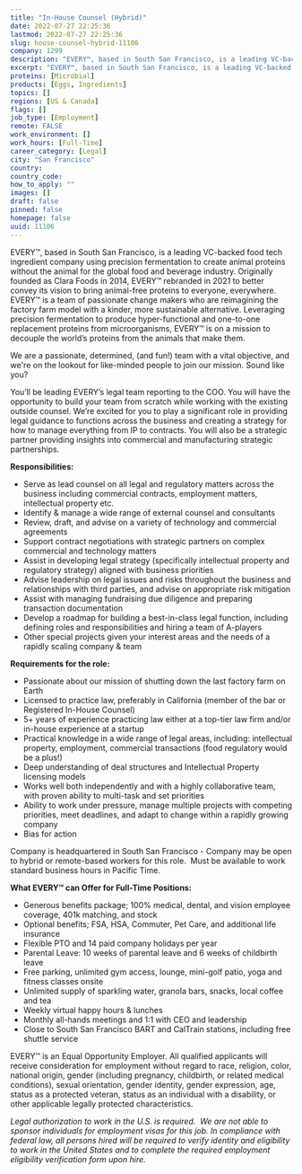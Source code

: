 ```yaml
---
title: "In-House Counsel (Hybrid)"
date: 2022-07-27 22:25:36
lastmod: 2022-07-27 22:25:36
slug: house-counsel-hybrid-11106
company: 1299
description: "EVERY™, based in South San Francisco, is a leading VC-backed food tech ingredient company using precision fermentation to create animal proteins without the animal for the global food and beverage industry. Originally founded as Clara Foods in 2014, EVERY™ rebranded in 2021 to better convey its vision to bring animal-free proteins to everyone, everywhere. EVERY™ is a team of passionate change makers who are reimagining the factory farm model with a kinder, more sustainable alternative."
excerpt: "EVERY™, based in South San Francisco, is a leading VC-backed food tech ingredient company using precision fermentation to create animal proteins without the animal for the global food and beverage industry. Originally founded as Clara Foods in 2014, EVERY™ rebranded in 2021 to better convey its vision to bring animal-free proteins to everyone, everywhere. EVERY™ is a team of passionate change makers who are reimagining the factory farm model with a kinder, more sustainable alternative."
proteins: [Microbial]
products: [Eggs, Ingredients]
topics: []
regions: [US & Canada]
flags: []
job_type: [Employment]
remote: FALSE
work_environment: []
work_hours: [Full-Time]
career_category: [Legal]
city: "San Francisco"
country: 
country_code: 
how_to_apply: ""
images: []
draft: false
pinned: false
homepage: false
uuid: 11106
---
```

<p>EVERY™, based in South San Francisco, is a leading VC-backed food tech ingredient company using precision fermentation to create animal proteins without the animal for the global food and beverage industry. Originally founded as Clara Foods in 2014, EVERY™ rebranded in 2021 to better convey its vision to bring animal-free proteins to everyone, everywhere. EVERY™ is a team of passionate change makers who are reimagining the factory farm model with a kinder, more sustainable alternative. Leveraging precision fermentation to produce hyper-functional and one-to-one replacement proteins from microorganisms, EVERY™ is on a mission to decouple the world’s proteins from the animals that make them.</p>
<p>We are a passionate, determined, (and fun!) team with a vital objective, and we're on the lookout for like-minded people to join our mission. Sound like you?</p>
<p>You’ll be leading EVERY’s legal team reporting to the COO. You will have the opportunity to build your team from scratch while working with the existing outside counsel. We’re excited for you to play a significant role in providing legal guidance to functions across the business and creating a strategy for how to manage everything from IP to contracts. You will also be a strategic partner providing insights into commercial and manufacturing strategic partnerships. </p>
<p><strong>Responsibilities:</strong></p>
<ul>
<li>Serve as lead counsel on all legal and regulatory matters across the business including commercial contracts, employment matters, intellectual property etc.</li>
<li>Identify & manage a wide range of external counsel and consultants</li>
<li>Review, draft, and advise on a variety of technology and commercial agreements</li>
<li>Support contract negotiations with strategic partners on complex commercial and technology matters</li>
<li>Assist in developing legal strategy (specifically intellectual property and regulatory strategy) aligned with business priorities</li>
<li>Advise leadership on legal issues and risks throughout the business and relationships with third parties, and advise on appropriate risk mitigation</li>
<li>Assist with managing fundraising due diligence and preparing transaction documentation</li>
<li>Develop a roadmap for building a best-in-class legal function, including defining roles and responsibilities and hiring a team of A-players</li>
<li>Other special projects given your interest areas and the needs of a rapidly scaling company & team</li>
</ul>
<p><strong>Requirements for the role:</strong></p>
<ul>
<li>Passionate about our mission of shutting down the last factory farm on Earth</li>
<li>Licensed to practice law, preferably in California (member of the bar or Registered In-House Counsel)</li>
<li>5+ years of experience practicing law either at a top-tier law firm and/or in-house experience at a startup</li>
<li>Practical knowledge in a wide range of legal areas, including: intellectual property, employment, commercial transactions (food regulatory would be a plus!)</li>
<li>Deep understanding of deal structures and Intellectual Property licensing models</li>
<li>Works well both independently and with a highly collaborative team, with proven ability to multi-task and set priorities</li>
<li>Ability to work under pressure, manage multiple projects with competing priorities, meet deadlines, and adapt to change within a rapidly growing company</li>
<li>Bias for action </li>
</ul>
<p>Company is headquartered in South San Francisco - Company may be open to hybrid or remote-based workers for this role.  Must be available to work standard business hours in Pacific Time. </p>
<p><strong>What EVERY™ can Offer for Full-Time Positions:</strong></p>
<ul>
<li>Generous benefits package; 100% medical, dental, and vision employee coverage, 401k matching, and stock</li>
<li>Optional benefits; FSA, HSA, Commuter, Pet Care, and additional life insurance</li>
<li>Flexible PTO and 14 paid company holidays per year</li>
<li>Parental Leave: 10 weeks of parental leave and 6 weeks of childbirth leave</li>
<li>Free parking, unlimited gym access, lounge, mini-golf patio, yoga and fitness classes onsite</li>
<li>Unlimited supply of sparkling water, granola bars, snacks, local coffee and tea</li>
<li>Weekly virtual happy hours & lunches</li>
<li>Monthly all-hands meetings and 1:1 with CEO and leadership</li>
<li>Close to South San Francisco BART and CalTrain stations, including free shuttle service</li>
</ul>
<p>EVERY™ is an Equal Opportunity Employer. All qualified applicants will receive consideration for employment without regard to race, religion, color, national origin, gender (including pregnancy, childbirth, or related medical conditions), sexual orientation, gender identity, gender expression, age, status as a protected veteran, status as an individual with a disability, or other applicable legally protected characteristics.</p>
<p><em>Legal authorization to work in the U.S. is required.  We are not able to sponsor individuals for employment visas for this job. </em><em>In compliance with federal law, all persons hired will be required to verify identity and eligibility to work in the United States and to complete the required employment eligibility verification form upon hire.</em></p>
